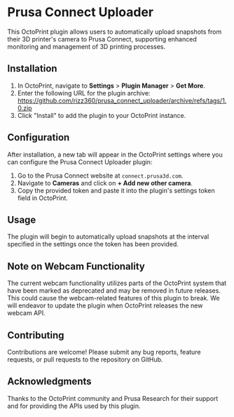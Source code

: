 # Prusa Connect Uploader

This OctoPrint plugin allows users to automatically upload snapshots from their 3D printer's camera to Prusa Connect, supporting enhanced monitoring and management of 3D printing processes.

## Installation

1. In OctoPrint, navigate to **Settings** > **Plugin Manager** > **Get More**.
2. Enter the following URL for the plugin archive: <https://github.com/rizz360/prusa_connect_uploader/archive/refs/tags/1.0.zip>
3. Click "Install" to add the plugin to your OctoPrint instance.

## Configuration

After installation, a new tab will appear in the OctoPrint settings where you can configure the Prusa Connect Uploader plugin:

1. Go to the Prusa Connect website at `connect.prusa3d.com`.
2. Navigate to **Cameras** and click on **+ Add new other camera**.
3. Copy the provided token and paste it into the plugin's settings token field in OctoPrint.

## Usage

The plugin will begin to automatically upload snapshots at the interval specified in the settings once the token has been provided.

## Note on Webcam Functionality

The current webcam functionality utilizes parts of the OctoPrint system that have been marked as deprecated and may be removed in future releases. This could cause the webcam-related features of this plugin to break. We will endeavor to update the plugin when OctoPrint releases the new webcam API.

## Contributing

Contributions are welcome! Please submit any bug reports, feature requests, or pull requests to the repository on GitHub.

## Acknowledgments

Thanks to the OctoPrint community and Prusa Research for their support and for providing the APIs used by this plugin.
